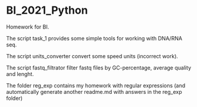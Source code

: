 # BI_2021_Python
Homework for BI.

The script task_1 provides some simple tools for working with DNA/RNA seq.

The script units_converter convert some speed units (incorrect work).

The script fastq_filtrator filter fastq files by GC-percentage, average quality and lenght.

The folder reg_exp contains my homework with regular expressions (and automatically generate another readme.md with answers in the reg_exp folder) 
